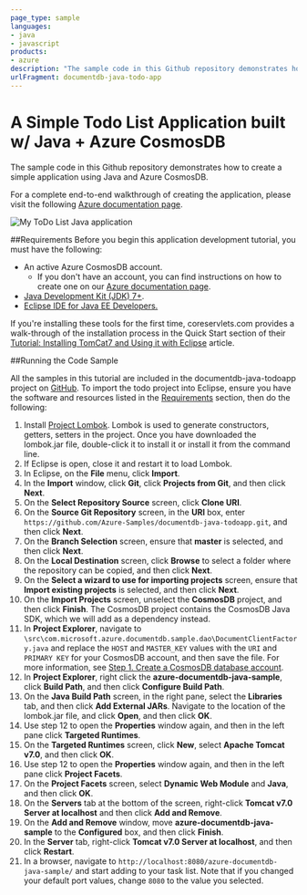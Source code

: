 ```yaml
---
page_type: sample
languages:
- java
- javascript
products:
- azure
description: "The sample code in this Github repository demonstrates how to create a simple application using Java and Azure CosmosDB."
urlFragment: documentdb-java-todo-app
---
```


# A Simple Todo List Application built w/ Java + Azure CosmosDB

The sample code in this Github repository demonstrates how to create a simple application using Java and Azure CosmosDB.

For a complete end-to-end walkthrough of creating the application, please visit the following [Azure documentation page](https://azure.microsoft.com/documentation/articles/documentdb-java-application/).

![My ToDo List Java application](./media/documentdb-java-application/image1.png)


##<a id="Requirements"></a>Requirements
Before you begin this application development tutorial, you must have the following:

- An active Azure CosmosDB account. 
  - If you don't have an account, you can find instructions on how to create one on our [Azure documentation page](https://azure.microsoft.com/documentation/articles/documentdb-create-account/).
- [Java Development Kit (JDK) 7+](http://www.oracle.com/technetwork/java/javase/downloads/index.html).
- [Eclipse IDE for Java EE Developers.](http://www.eclipse.org/downloads/packages/eclipse-ide-java-ee-developers/lunasr1)

If you're installing these tools for the first time, coreservlets.com provides a walk-through of the installation process in the Quick Start section of their [Tutorial: Installing TomCat7 and Using it with Eclipse](http://www.coreservlets.com/Apache-Tomcat-Tutorial/tomcat-7-with-eclipse.html) article. 

##<a id="Running"></a>Running the Code Sample

All the samples in this tutorial are included in the documentdb-java-todoapp project on [GitHub](https://github.com/Azure-Samples/documentdb-java-todoapp). To import the todo project into Eclipse, ensure you have the software and resources listed in the [Requirements](#Requirements) section, then do the following:

1. Install [Project Lombok](http://projectlombok.org/). Lombok is used to generate constructors, getters, setters in the project. Once you have downloaded the lombok.jar file, double-click it to install it or install it from the command line. 
2. If Eclipse is open, close it and restart it to load Lombok.
3. In Eclipse, on the **File** menu, click **Import**.
4. In the **Import** window, click **Git**, click **Projects from Git**, and then click **Next**. 
5. On the **Select Repository Source** screen, click **Clone URI**.
6. On the **Source Git Repository** screen, in the **URI** box, enter `https://github.com/Azure-Samples/documentdb-java-todoapp.git`, and then click **Next**.
7. On the **Branch Selection** screen, ensure that **master** is selected, and then click **Next**.
8. On the **Local Destination** screen, click **Browse** to select a folder where the repository can be copied, and then click **Next**.
9. On the **Select a wizard to use for importing projects** screen, ensure that **Import existing projects** is selected, and then click **Next**.
10. On the **Import Projects** screen, unselect the **CosmosDB** project, and then click **Finish**. The CosmosDB project contains the CosmosDB Java SDK, which we will add as a dependency instead.
11. In **Project Explorer**, navigate to `\src\com.microsoft.azure.documentdb.sample.dao\DocumentClientFactory.java` and replace the `HOST` and `MASTER_KEY` values with the `URI` and `PRIMARY KEY` for your CosmosDB account, and then save the file. For more information, see [Step 1. Create a CosmosDB database account](https://azure.microsoft.com/documentation/articles/documentdb-java-application#CreateDB).
12. In **Project Explorer**, right click the **azure-documentdb-java-sample**, click **Build Path**, and then click **Configure Build Path**.
13. On the **Java Build Path** screen, in the right pane, select the **Libraries** tab, and then click **Add External JARs**. Navigate to the location of the lombok.jar file, and click **Open**, and then click **OK**.
14. Use step 12 to open the **Properties** window again, and then in the left pane click **Targeted Runtimes**.
15. On the **Targeted Runtimes** screen, click **New**, select **Apache Tomcat v7.0**, and then click **OK**.
16. Use step 12 to open the **Properties** window again, and then in the left pane click **Project Facets**.
17. On the **Project Facets** screen, select **Dynamic Web Module** and **Java**, and then click **OK**.
18. On the **Servers** tab at the bottom of the screen, right-click **Tomcat v7.0 Server at localhost** and then click **Add and Remove**.
19. On the **Add and Remove** window, move **azure-documentdb-java-sample** to the **Configured** box, and then click **Finish**. 
20. In the **Server** tab, right-click **Tomcat v7.0 Server at localhost**, and then click **Restart**.
21. In a browser, navigate to `http://localhost:8080/azure-documentdb-java-sample/` and start adding to your task list. Note that if you changed your default port values, change `8080` to the value you selected.
